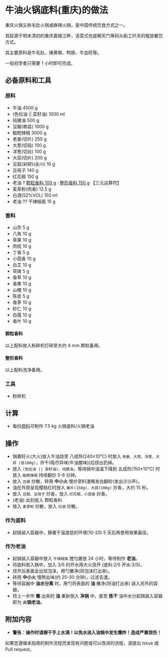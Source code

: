 # 牛油火锅底料(重庆)的做法

重庆火锅又称毛肚火锅或麻辣火锅，是中国传统饮食方式之一。

其起源于明末清初的重庆嘉陵江畔，该菜式也是朝天门等码头船工纤夫的粗放餐饮方式。

其主要原料是牛毛肚、猪黄喉、鸭肠、牛血旺等。

一般初学者只需要 1 小时即可完成。

## 必备原料和工具

### 原料

- 牛油 4500 g
- (色拉油 || 菜籽油) 1000 ml
- 纯猪油 500 g
- 豆瓣(郫县) 1000 g
- 糍粑辣椒 3000 g
- 老姜(切片) 250 g
- 大葱(切段) 100 g
- 洋葱(切丝) 100 g
- 大蒜(切片) 200 g
- 豆鼓(剁碎)(永川) 10 g
- 豆母子 140 g
- 红花椒 150 g
- 老油 ? [颗粒香料 100 g](#颗粒香料) : [整形香料 150 g](#整形香料) 【三元运算符】
- 麦芽粉(肉香) 12.5 g
- 白酒(52%VOL) 150 ml
- 老油 ?? 干辣椒面 15 g

### 香料

- 山奈 5 g
- 八角 10 g
- 草果 10 g
- 肉桂 10 g
- 丁香 5 g
- 小茴香 10 g
- 白芷 10 g
- 荜拨 5 g
- 香草 10 g
- 香果 10 g
- 山楂 10 g
- 陈皮 5 g
- 香茅 10 g
- 砂仁 10 g
- 白蔻 10 g
- 香叶 10 g

#### **颗粒香料**

以上配料放入粉碎机打碎至大约 4 mm 颗粒备用。

#### **整形香料**

以上配料洗净备用。

### 工具

- 粉碎机

## 计算

- 每份[原料](#原料)可制作 7.5 kg 火锅底料/火锅老油

## 操作

- 锅置旺火(大火)放入牛油烧至 八成热(240±10°C) 时放入 `老姜、大葱、洋葱、大蒜 (各100g)`，炸干(吸尽异味(牛油腥味))后捞出扔掉。
- 放入 `(色拉油 || 菜籽油)、纯猪油`，等待锅中油温下降到 五成热(150±10°C) 时放入 `糍粑辣椒` 持续翻炒 5-8 分钟。
- 放入 `豆瓣` 炒散，转用 **中小火** 慢炒至料渣略发白翻砂(发出沙沙声)。
- 油在外观呈现樱桃红时放入 `姜片(150g)、大蒜(100g)` 炒香，大约 15 秒。
- 放入 `豆鼓、豆母子` 炒香，放入 `红花椒、小茴香` 炒香。
- (老油) 此刻放入 颗粒香料
- 放入 `麦芽粉` 炒散，放入 `白酒` 炒散。

### 作为底料

- 起锅装入容器中，静置于温度低的环境(10-20) 5 天后再使用效果最佳。

### 作为老油

- 起锅装入容器中放入 `干辣椒面` 搅匀置放 24 小时，等待制作 **老油**。
- 将底料倒入锅中，加入 3/5 的开水用大火烧开 (底料:2/5 开水:3/5)。
- 烧开后表面会出现泡沫，用勺撇净(将泡沫打出来)。
- 转用 **中小火** 慢熬出味(约 25-30 分钟)，过滤去渣。
- 等待容器中 **油水分离** 时，用勺将表面的 **油** 撇净(将油打出来) 装入另外的容器。
- 将上一步所 **撇** 出来的 **油** 重新倒入 **净锅** 中，直至 **炼干** 油中水分起锅装入容器即为 **火锅老油**。

## 附加内容

- **警告：操作时请擦干手上水滴！以免水进入油锅中发生爆炸！造成严重烧伤！**

如果您遵循本指南的制作流程而发现有问题或可以改进的流程，请提出 Issue 或 Pull request。
